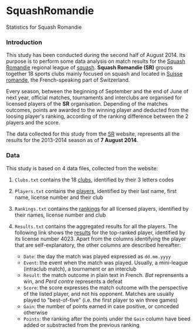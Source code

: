 SquashRomandie
==============


Statistics for Squash Romandie


### Introduction

This study has been conducted during the second half of August 2014. Its purpose is to perform some data analysis on match results for the [Squash Romandie](http://squashromandie.ch) regional league of [squash](http://en.wikipedia.org/wiki/Squash_%28sport%29). **Squash Romandie (SR)** groups together 18 sports clubs mainly focused on squash and located in [Suisse romande](http://en.wikipedia.org/wiki/Suisse_romande), the French-speaking part of Switzerland.

Every season, between the beginning of September and the end of June of next year, official matches, tournaments and interclubs are organised for licensed players of the **SR** organisation. Depending of the matches outcomes, points are awarded to the winning player and deducted from the loosing player's ranking, according of the ranking difference between the 2 players and the score.

The data collected for this study from the [SR](http://squashromandie.ch) website, represents all the results for the 2013-2014 season as of **7 August 2014**.


### Data

This study is based on 4 data files, collected from the website:

1. `Clubs.txt` contains the 18 [clubs](http://squashromandie.ch/club), identified by their 3 letters codes
2. `Players.txt` contains the [players](http://squashromandie.ch/player), identified by their last name, first name, license number and their club
3. `Rankings.txt` contains the [rankings](http://squashromandie.ch/ranking/overall) for all licensed players, identified by their names, license number and club
4. `Results.txt` contains the aggregated results for all the players. The following link shows the [results](http://squashromandie.ch/ranking/detail/4023) for the top-ranked player, identified by its license number 4023. Apart from the columns identifying the player that are self-explanatory, the other columns are described hereafter:

    * `Date`: the day the match was played expressed as `dd.mm.yyyy`
    * `Event`: the event when the match was played. Usually, a mini-league (intraclub match), a tournament or an interclub
    * `Result`: the match outcome in plain text in French. *Bat* reprensents a win, and *Perd contre* represents a defeat
    * `Score`: the score expresses the match outcome with the perspective of the listed player, and not his opponent. Matches are usually played to "best-of-five" (i.e. the first player to win three games)
    * `Gain`: the number of points earned in case positive, or conceded otherwise
    * `Points`: the ranking after the points under the `Gain` column have beed added or substracted from the previous ranking
